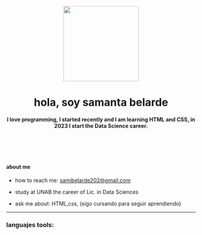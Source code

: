 <header>
        <div align="center">
            <img src="https://media.giphy.com/media/scZPhLqaVOM1qG4lT9/giphy.gif" alt="" width="200">
            <h1 align="center">hola, soy samanta belarde </h1>
            <h4 align="center">I love programming, I started recently and I am learning HTML and CSS, in 2023 I start the Data Science career.</h4>
        </div>
    </header>
    <br>
    <div>
        <h4>about me</h4>
        <ul>
            <li><p> how to reach me: <a href="https://mail.google.com/mail/u/0/?zx=h9y0tdav605d#inbox/FMfcgzGrbRZwfvpNhpjvDhFhNztHdwpr">samibelarde202@gmail.com</a></p></li>
               <li> <p>study at UNAB the career of Lic. in Data Sciences</p></li>
          <li><p> ask me about: HTML,css, (sigo cursando para seguir aprendiendo)</p></li>
  </ul>
    </div>
    <hr>
    <div align="left">
        <h3>languajes tools: </h3>
  
